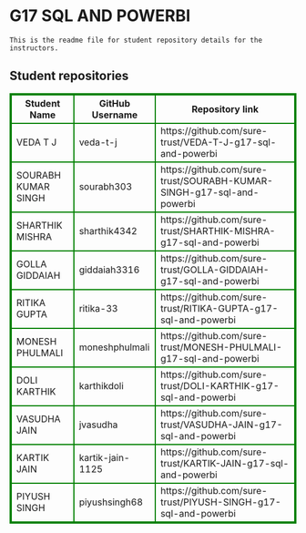 # G17 SQL AND POWERBI
    This is the readme file for student repository details for the instructors.
## Student repositories 
<table style="border : 2px solid green; width:100%;">
<tr >
<th style="border : 2px solid green;">Student Name</th>
<th style="border : 2px solid green;">GitHub Username</th>
<th style="border : 2px solid green;">Repository link</th>
</tr>
<tr style="border : 2px solid green;">
<td style="border : 2px solid green;">VEDA T J</td> 

<td style="border : 2px solid green;">veda-t-j</td> 

<td style="border : 2px solid green;">https://github.com/sure-trust/VEDA-T-J-g17-sql-and-powerbi</td> 
</tr>

<tr style="border : 2px solid green;">
<td style="border : 2px solid green;">SOURABH KUMAR SINGH</td> 

<td style="border : 2px solid green;">sourabh303</td> 

<td style="border : 2px solid green;">https://github.com/sure-trust/SOURABH-KUMAR-SINGH-g17-sql-and-powerbi</td> 
</tr>

<tr style="border : 2px solid green;">
<td style="border : 2px solid green;">SHARTHIK MISHRA</td> 

<td style="border : 2px solid green;">sharthik4342</td> 

<td style="border : 2px solid green;">https://github.com/sure-trust/SHARTHIK-MISHRA-g17-sql-and-powerbi</td> 
</tr>

<tr style="border : 2px solid green;">
<td style="border : 2px solid green;">GOLLA GIDDAIAH</td> 

<td style="border : 2px solid green;">giddaiah3316</td> 

<td style="border : 2px solid green;">https://github.com/sure-trust/GOLLA-GIDDAIAH-g17-sql-and-powerbi</td> 
</tr>

<tr style="border : 2px solid green;">
<td style="border : 2px solid green;">RITIKA GUPTA</td> 

<td style="border : 2px solid green;">ritika-33</td> 

<td style="border : 2px solid green;">https://github.com/sure-trust/RITIKA-GUPTA-g17-sql-and-powerbi</td> 
</tr>

<tr style="border : 2px solid green;">
<td style="border : 2px solid green;">MONESH PHULMALI</td> 

<td style="border : 2px solid green;">moneshphulmali</td> 

<td style="border : 2px solid green;">https://github.com/sure-trust/MONESH-PHULMALI-g17-sql-and-powerbi</td> 
</tr>

<tr style="border : 2px solid green;">
<td style="border : 2px solid green;">DOLI KARTHIK</td> 

<td style="border : 2px solid green;">karthikdoli</td> 

<td style="border : 2px solid green;">https://github.com/sure-trust/DOLI-KARTHIK-g17-sql-and-powerbi</td> 
</tr>

<tr style="border : 2px solid green;">
<td style="border : 2px solid green;">VASUDHA JAIN</td> 

<td style="border : 2px solid green;">jvasudha</td> 

<td style="border : 2px solid green;">https://github.com/sure-trust/VASUDHA-JAIN-g17-sql-and-powerbi</td> 
</tr>

<tr style="border : 2px solid green;">
<td style="border : 2px solid green;">KARTIK JAIN</td> 

<td style="border : 2px solid green;">kartik-jain-1125</td> 

<td style="border : 2px solid green;">https://github.com/sure-trust/KARTIK-JAIN-g17-sql-and-powerbi</td> 
</tr>

<tr style="border : 2px solid green;">
<td style="border : 2px solid green;">PIYUSH SINGH</td> 

<td style="border : 2px solid green;">piyushsingh68</td> 

<td style="border : 2px solid green;">https://github.com/sure-trust/PIYUSH-SINGH-g17-sql-and-powerbi</td> 
</tr>
